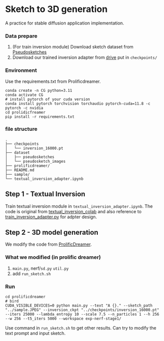 Sketch to 3D generation
===
A practice for stable diffusion application implementation.

### Data prepare
1. (For train inversion module) Download sketch dataset from [Pseudosketches](https://www.dropbox.com/sh/mfogqa8xlzy6mdk/AABDRO_cLMxTVuRm2RAHHOnza?dl=0)
2. Download our trained inversion adapter from [drive](https://drive.google.com/file/d/14P7QpDJvBLN05dHTm3uMz1f-QqQtCiuJ/view?usp=drive_link) put in `checkpoints/`

### Environment
Use the requirements.txt from Prolificdreamer.
``` bash!
conda create -n CG python=3.11
conda activate CG
# install pytorch of your cuda version
conda install pytorch torchvision torchaudio pytorch-cuda=11.8 -c pytorch -c nvidia
cd prolidicfreamer
pip install -r requirements.txt
```

### file structure
```
.
├── checkpoints
│   └── inversion_16000.pt
├── dataset
│   ├── pseudosketches
│   └── pseudosketch_images
├── prolificdreamer/
├── README.md
├── sample/
└── textual_inversion_adapter.ipynb
```


## Step 1 - Textual Inversion
Train textual inversion module in `textual_inversion_adapter.ipynb`.
The code is original from [textual_inversion_colab](https://colab.research.google.com/github/huggingface/notebooks/blob/main/diffusers/sd_textual_inversion_training.ipynb) and also reference to [train_inversion_adapter.py](https://github.com/miccunifi/ladi-vton/blob/master/src/train_inversion_adapter.py#L19) for adpter design.

## Step 2 - 3D model generation
We modify the code from [ProlificDreamer](https://github.com/thu-ml/prolificdreamer).
### What we modified (in prolific dreamer)
1. `main.py`, nerf/`sd.py` `util.py`
2. add `run_sketch.sh`
### Run
``` bash!
cd prolificdreamer
# bird
CUDA_VISIBLE_DEVICES=0 python main.py --text "A {}." --sketch_path "../sample.JPEG" --inversion_ckpt "../checkpoints/inversion_16000.pt" --iters 25000 --lambda_entropy 10 --scale 7.5 --n_particles 1 --h 256  --w 256 --t5_iters 5000 --workspace exp-nerf-stage1/
```
Use command in `run_sketch.sh` to get other results.
Can try to modify the text prompt and input sketch.
